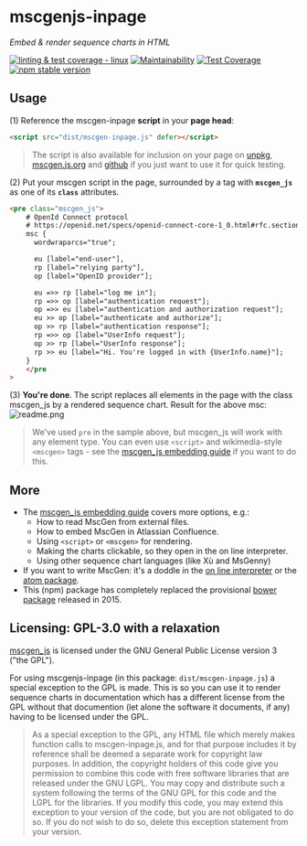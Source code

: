 # mscgenjs-inpage

_Embed & render sequence charts in HTML_

[![linting & test coverage - linux](https://github.com/mscgenjs/mscgenjs-inpage/workflows/linting%20&%20test%20coverage%20-%20linux/badge.svg)](https://github.com/mscgenjs/mscgenjs-inpage/actions?query=workflow%3A%22linting+%26+test+coverage+-+linux%22)
[![Maintainability](https://api.codeclimate.com/v1/badges/e63434a6ff4ab14bb4b8/maintainability)](https://codeclimate.com/github/mscgenjs/mscgenjs-inpage/maintainability)
[![Test Coverage](https://api.codeclimate.com/v1/badges/e63434a6ff4ab14bb4b8/test_coverage)](https://codeclimate.com/github/mscgenjs/mscgenjs-inpage/test_coverage)
[![npm stable version](https://img.shields.io/npm/v/mscgenjs-inpage.svg)](https://npmjs.com/package/mscgenjs-inpage)

## Usage

(1) Reference the mscgen-inpage **script** in your **page head**:

```html
<script src="dist/mscgen-inpage.js" defer></script>
```

> The script is also available for inclusion on your page on [unpkg](https://unpkg.com/mscgenjs-inpage),
> [mscgen.js.org](https://mscgen.js.org/mscgen-inpage.js) and [github](https://raw.githubusercontent.com/sverweij/mscgenjs-inpage/master/dist/mscgen-inpage.js) if you just want to use it for quick testing.

(2) Put your mscgen script in the page, surrounded by a tag with **`mscgen_js`**
as one of its **`class`** attributes.

```html
<pre class="mscgen_js">
    # OpenId Connect protocol
    # https://openid.net/specs/openid-connect-core-1_0.html#rfc.section.1.3
    msc {
      wordwraparcs="true";

      eu [label="end-user"],
      rp [label="relying party"],
      op [label="OpenID provider"];

      eu =>> rp [label="log me in"];
      rp =>> op [label="authentication request"];
      op =>> eu [label="authentication and authorization request"];
      eu >> op [label="authenticate and authorize"];
      op >> rp [label="authentication response"];
      rp =>> op [label="UserInfo request"];
      op >> rp [label="UserInfo response"];
      rp >> eu [label="Hi. You're logged in with {UserInfo.name}"];
    }
    </pre
>
```

(3) **You're done**. The script replaces all elements in the page with the class
mscgen_js by a rendered sequence chart. Result for the above msc:  
![readme.png](wikum/readme.png)

> We've used `pre` in the sample above, but mscgen_js will work with any
> element type. You can even use `<script>` and wikimedia-style `<mscgen>`
> tags - see the [mscgen_js embedding guide](https://sverweij.github.io/mscgen_js/embed.html#script-tag)
> if you want to do this.

## More

- The [mscgen_js embedding guide](https://sverweij.github.io/mscgen_js/embed.html)
  covers more options, e.g.:
  - How to read MscGen from external files.
  - How to embed MscGen in Atlassian Confluence.
  - Using `<script>` or `<mscgen>` for rendering.
  - Making the charts clickable, so they open in the on line interpreter.
  - Using other sequence chart languages (like Xù and MsGenny)
- If you want to write MscGen: it's a doddle in the
  [on line interpreter](https://sverweij.github.io/mscgen_js) or the
  [atom package](https://atom.io/packages/mscgen-preview).
- This (npm) package has completely replaced the provisional [bower
  package](https://github.com/mscgenjs/mscgen_js-inpage-package) released
  in 2015.

## Licensing: GPL-3.0 with a relaxation

[mscgen_js](https://github.com/sverweij/mscgen_js) is licensed under the GNU
General Public License version 3 ("the GPL").

For using mscgenjs-inpage (in this package: `dist/mscgen-inpage.js`) a special
exception to the GPL is made. This is so you can use it to render sequence
charts in documentation which has a different license from the GPL without that
documention (let alone the software it documents, if any) having to be licensed
under the GPL.

> As a special exception to the GPL, any HTML file which merely makes function
> calls to mscgen-inpage.js, and for that purpose includes it by reference shall
> be deemed a separate work for copyright law purposes. In addition, the copyright
> holders of this code give you permission to combine this code with free software
> libraries that are released under the GNU LGPL. You may copy and distribute such
> a system following the terms of the GNU GPL for this code and the LGPL for the
> libraries. If you modify this code, you may extend this exception to your
> version of the code, but you are not obligated to do so. If you do not wish to
> do so, delete this exception statement from your version.
